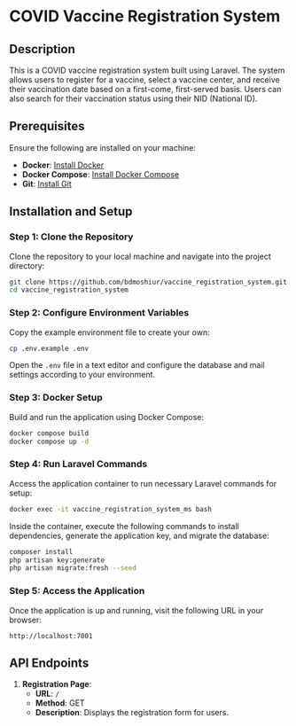# COVID Vaccine Registration System

## Description
This is a COVID vaccine registration system built using Laravel. The system allows users to register for a vaccine, select a vaccine center, and receive their vaccination date based on a first-come, first-served basis. Users can also search for their vaccination status using their NID (National ID).


## Prerequisites
Ensure the following are installed on your machine:
- **Docker**: [Install Docker](https://docs.docker.com/get-docker/)
- **Docker Compose**: [Install Docker Compose](https://docs.docker.com/compose/install/)
- **Git**: [Install Git](https://git-scm.com/)

## Installation and Setup

### Step 1: Clone the Repository
Clone the repository to your local machine and navigate into the project directory:

```bash
git clone https://github.com/bdmoshiur/vaccine_registration_system.git
cd vaccine_registration_system
```

### Step 2: Configure Environment Variables
Copy the example environment file to create your own:

```bash
cp .env.example .env
```

Open the `.env` file in a text editor and configure the database and mail settings according to your environment.

### Step 3: Docker Setup
Build and run the application using Docker Compose:

```bash
docker compose build
docker compose up -d
```

### Step 4: Run Laravel Commands
Access the application container to run necessary Laravel commands for setup:

```bash
docker exec -it vaccine_registration_system_ms bash
```

Inside the container, execute the following commands to install dependencies, generate the application key, and migrate the database:

```bash
composer install
php artisan key:generate
php artisan migrate:fresh --seed
```

### Step 5: Access the Application
Once the application is up and running, visit the following URL in your browser:

```
http://localhost:7001
```

## API Endpoints

1. **Registration Page**: 
   - **URL**: `/`
   - **Method**: GET
   - **Description**: Displays the registration form for users.

